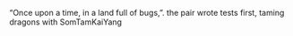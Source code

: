 “Once upon a time, in a land full of bugs,”.
the pair wrote tests first, taming dragons with SomTamKaiYang
